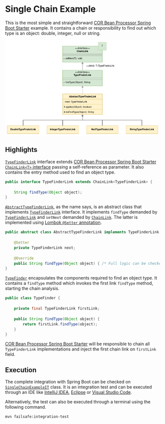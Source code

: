 # Single Chain Example

This is the most simple and straightforward [COR Bean Processor Spring Boot Starter](https://github.com/MarceloLeite2604/cor-bean-processor-spring-boot-autoconfiguration) example. It contains a chain or responsibility to find out which type is an object: double, integer, null or string.

![An Unified Modeling (UML) Diagram presenting the structure developed to create the type finder chain links.](./documentation/type-finder-link-uml.png)

## Highlights

[`TypeFinderLink`][1] interface extends [COR Bean Processor Spring Boot Starter `ChainLink<T>` interface][3] passing a self-reference as parameter. It also contains the entry method used to find an object type. 
```java
public interface TypeFinderLink extends ChainLink<TypeFinderLink> {

    String findType(Object object);
}
```

[`AbstractTypeFinderLink`][2], as the name says, is an abstract class that implements [`TypeFinderLink`][1] interface.
It implements `findType` demanded by [`TypeFinderLink`][1] and `setNext` demanded by [`ChainLink`][3]. The latter is implemented using [Lombok `@Setter` annotation](https://projectlombok.org/features/GetterSetter).

```java
public abstract class AbstractTypeFinderLink implements TypeFinderLink {

    @Setter
    private TypeFinderLink next;

    @Override
    public String findType(Object object) { /* Full logic can be checked in the code implementation. */ }
}
```

[`TypeFinder`][4] encapsulates the components required to find an object type. It contains a `findType` method which invokes the first link `findType` method, starting the chain analysis.
```java
public class TypeFinder {

    private final TypeFinderLink firstLink;

    public String findType(Object object) {
        return firstLink.findType(object);
    }
}
```

[COR Bean Processor Spring Boot Starter](https://github.com/MarceloLeite2604/cor-bean-processor-spring-boot-autoconfiguration) will be responsible to chain all `TypeFinderLink` implementations and inject the first chain link on `firstLink` field. 

## Execution

The complete integration with Spring Boot can be checked on [`SingleChainExampleIT`][5] class. It is an integration test and can be executed through an IDE like [IntelliJ IDEA](https://www.jetbrains.com/idea/), [Eclipse](https://www.eclipse.org/downloads/) or [Visual Studio Code](https://code.visualstudio.com/download).

Alternatively, the test can also be executed through a terminal using the following command.

```bash
mvn failsafe:integration-test
```

[1]: ./src/main/java/com/figtreelake/singlechain/link/TypeFinderLink.java
[2]: ./src/main/java/com/figtreelake/singlechain/link/AbstractTypeFinderLink.java
[3]: https://github.com/MarceloLeite2604/cor-bean-processor-spring-boot-autoconfiguration/blob/main/autoconfigure/src/main/java/com/figtreelake/corbeanprocessor/autoconfigure/link/ChainLink.java
[4]: ./src/main/java/com/figtreelake/singlechain/TypeFinder.java
[5]: ./src/test/java/com/figtreelake/singlechain/SingleChainExampleIT.java